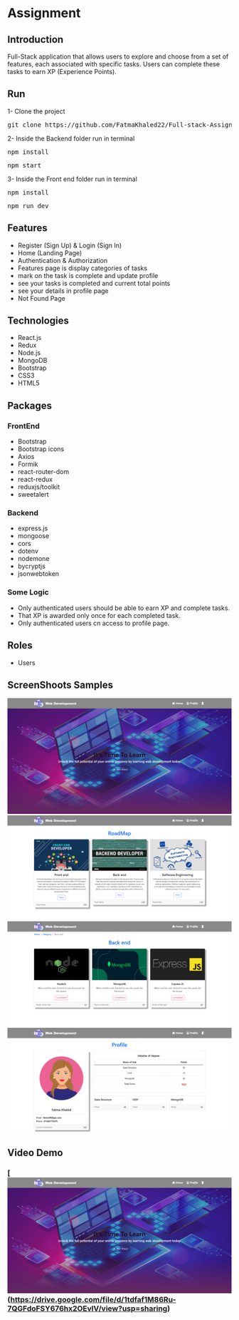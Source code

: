 <h1>Assignment</h1>
<h2>Introduction</h2>
Full-Stack application that allows users to explore and choose from a set of features, each associated with specific tasks. Users can complete these tasks to earn XP (Experience Points).

<h2>Run</h2>
1- Clone the project
<pre>
git clone https://github.com/FatmaKhaled22/Full-stack-Assignment
</pre>
2- Inside the Backend folder run in terminal
<pre>
npm install
</pre>

<pre>
npm start
</pre>

3- Inside the Front end folder run in terminal
<pre>
npm install
</pre>

<pre>
npm run dev
</pre>


## Features
- Register (Sign Up) & Login (Sign In)
- Home (Landing Page)
- Authentication & Authorization
- Features page is display categories of tasks 
- mark on the task is complete and update profile
- see your tasks is completed and current total points  
- see your details in profile page
- Not Found Page



## Technologies
- React.js
- Redux
- Node.js
- MongoDB
- Bootstrap
- CSS3
- HTML5

## Packages
### FrontEnd
- Bootstrap
- Bootstrap icons
- Axios
- Formik 
- react-router-dom
- react-redux
- reduxjs/toolkit
- sweetalert

### Backend
- express.js
- mongoose
- cors
- dotenv
- nodemone
- bycryptjs
- jsonwebtoken

### Some Logic
- Only authenticated users should be able to earn XP and complete tasks.
- That XP is awarded only once for each completed task.
- Only authenticated users cn access to profile page.


## Roles
- Users

## ScreenShoots Samples

![8663ce59-7bf2-4e6b-90f6-3fc39a0395ce](https://github.com/FatmaKhaled22/Full-stack-Assignment/blob/fatma/Front%20end/assets/1.png)
![8663ce59-7bf2-4e6b-90f6-3fc39a0395ce](https://github.com/FatmaKhaled22/Full-stack-Assignment/blob/fatma/Front%20end/assets/2.png)
![8663ce59-7bf2-4e6b-90f6-3fc39a0395ce](https://github.com/FatmaKhaled22/Full-stack-Assignment/blob/fatma/Front%20end/assets/3.png)
![8663ce59-7bf2-4e6b-90f6-3fc39a0395ce](https://github.com/FatmaKhaled22/Full-stack-Assignment/blob/fatma/Front%20end/assets/4.png)



## Video Demo 

### [![Website Demo Video](https://github.com/FatmaKhaled22/Full-stack-Assignment/blob/fatma/Front%20end/assets/1.png)(https://drive.google.com/file/d/1tdfaf1M86Ru-7QGFdoFSY676hx2OEvlV/view?usp=sharing)
